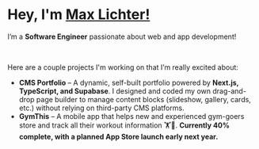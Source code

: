 # Hey, I'm [Max Lichter!](https://iammaxlichter.com)

I’m a **Software Engineer** passionate about web and app development!  

</br>

Here are a couple projects I'm working on that I’m really excited about:

- **CMS Portfolio** – A dynamic, self-built portfolio powered by **Next.js, TypeScript, and Supabase**. I designed and coded my own drag-and-drop page builder to manage content blocks (slideshow, gallery, cards, etc.) without relying on third-party CMS platforms.  
- **GymThis** – A mobile app that helps new and experienced gym-goers store and track all their workout information 🏋💪. **Currently 40% complete, with a planned App Store launch early next year.**  
